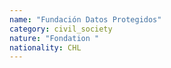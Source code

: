 ```yaml
---
name: "Fundación Datos Protegidos"
category: civil_society
nature: "Fondation "
nationality: CHL
---
```

    